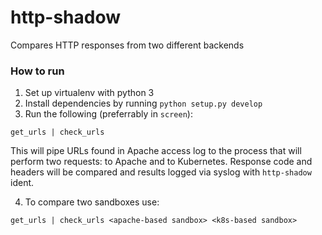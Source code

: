 # http-shadow
Compares HTTP responses from two different backends

### How to run

1. Set up virtualenv with python 3
2. Install dependencies by running `python setup.py develop`
3. Run the following (preferrably in `screen`):

```
get_urls | check_urls
```

This will pipe URLs found in Apache access log to the process that will perform two requests: to Apache and to Kubernetes. Response code and headers will be compared and results logged via syslog with `http-shadow` ident.

4. To compare two sandboxes use:
```
get_urls | check_urls <apache-based sandbox> <k8s-based sandbox>
```

